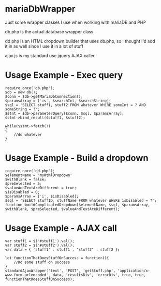 # mariaDbWrapper
Just some wrapper classes I use when working with mariaDB and PHP

db.php is the actual database wrapper class

dd.php is an HTML dropdown builder that uses db.php, so I thought I'd add it in as well since I use it in a lot of stuff

ajax.js is my standard use jquery AJAX caller

# Usage Example - Exec query
    require_once('db.php');
    $db = new db();
    $conn = $db->getMariaDbConnection();
    $paramsArray = ['is', $searchInt, $searchString];
    $sql = 'SELECT stuff1, stuff2 FROM whatever WHERE someInt = ? AND someString = ?';		
    $stmt = $db->parameterQuery($conn, $sql, $paramsArray);
    $stmt->bind_result($stuff1, $stuff2);
		
    while($stmt->fetch())
    {
	    //do whatever
    }
	
# Usage Example - Build a dropdown
    require_once('dd.php');
    $elementName = 'myHtmlDropdown'
    $withBlank = false;
    $preSelected = 5;
    $valueAndTextAreDifferent = true;
    $isDisabled = 0;
    $paramsArray = ['i', $isDisabled];
    $sql = 'SELECT stuffID, stuffName FROM whatever WHERE isDisabled = ?';	
    function buildComplicatedDropdown($elementName, $sql, $paramsArray, $withBlank, $preSelected, $valueAndTextAreDifferent);
    
# Usage Example - AJAX call

    var stuff1 = $('#stuff1').val();
    var stuff2 = $('#stuff2').val();
    var data = { 'stuff1' : stuff1 , 'stuff2' : stuff2 };
    
    let functionThatDoesStuffOnSuccess = function(){
    	//Do some stuff on success
    }
    standardAjaxWrapper('text', 'POST', 'getStuff.php', 'application/x-www-form-urlencoded', data, 'resultsDiv', 'errorDiv', true, true, functionThatDoesStuffOnSuccess);
